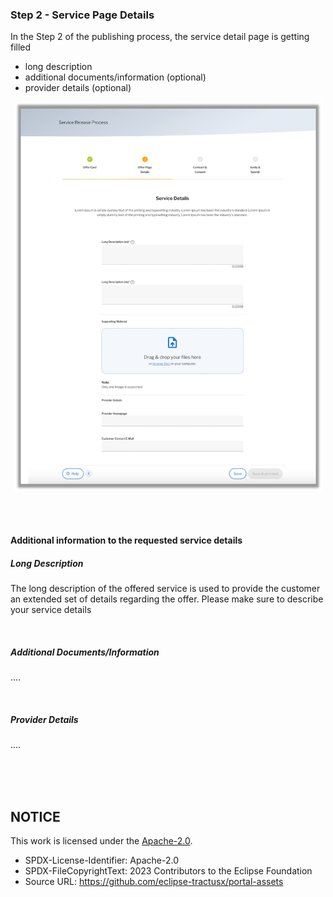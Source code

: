 ### Step 2 - Service Page Details

In the Step 2 of the publishing process, the service detail page is getting filled

- long description
- additional documents/information (optional)
- provider details (optional)

<p align="center">
<img width="493" alt="image" src="https://raw.githubusercontent.com/eclipse-tractusx/portal-assets/main/docs/static/service-creation-details-input.png">
</p>

<br>
<br>

#### Additional information to the requested service details

##### Long Description

The long description of the offered service is used to provide the customer an extended set of details regarding the offer. Please make sure to describe your service details

<br>

##### Additional Documents/Information

....

<br>

##### Provider Details

....

<br>

<br>
<br>

## NOTICE

This work is licensed under the [Apache-2.0](https://www.apache.org/licenses/LICENSE-2.0).

- SPDX-License-Identifier: Apache-2.0
- SPDX-FileCopyrightText: 2023 Contributors to the Eclipse Foundation
- Source URL: https://github.com/eclipse-tractusx/portal-assets

